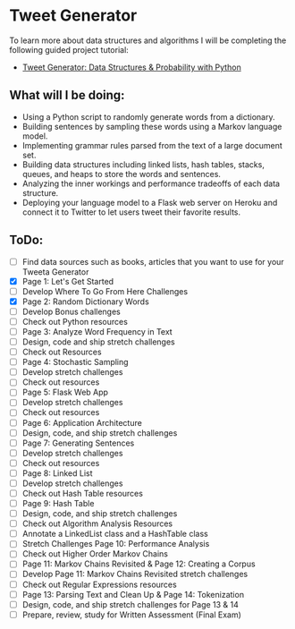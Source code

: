 # Tweet Generator

To learn more about data structures and algorithms I will be completing the following guided project tutorial:

-   [Tweet Generator: Data Structures & Probability with Python](http://make.sc/oa-tweet-generator)

## What will I be doing:
- Using a Python script to randomly generate words from a dictionary.
- Building sentences by sampling these words using a Markov language model.
- Implementing grammar rules parsed from the text of a large document set.
- Building data structures including linked lists, hash tables, stacks, queues, and heaps to store the words and sentences.
- Analyzing the inner workings and performance tradeoffs of each data structure.
- Deploying your language model to a Flask web server on Heroku and connect it to Twitter to let users tweet their favorite results.


## ToDo:
- [ ] Find data sources such as books, articles that you want to use for your Tweeta Generator
- [x] Page 1: Let's Get Started
- [ ] Develop Where To Go From Here Challenges
- [x] Page 2: Random Dictionary Words
- [ ] Develop Bonus challenges
- [ ] Check out Python resources
- [ ] Page 3: Analyze Word Frequency in Text
- [ ] Design, code and ship stretch challenges
- [ ] Check out Resources
- [ ] Page 4: Stochastic Sampling
- [ ] Develop stretch challenges
- [ ] Check out resources
- [ ] Page 5: Flask Web App
- [ ] Develop stretch challenges
- [ ] Check out resources
- [ ] Page 6: Application Architecture
- [ ] Design, code, and ship stretch challenges
- [ ] Page 7: Generating Sentences
- [ ] Develop stretch challenges
- [ ] Check out resources
- [ ] Page 8: Linked List
- [ ] Develop stretch challenges
- [ ] Check out Hash Table resources
- [ ] Page 9: Hash Table
- [ ] Design, code, and ship stretch challenges
- [ ] Check out Algorithm Analysis Resources
- [ ] Annotate a LinkedList class and a HashTable class
- [ ] Stretch Challenges Page 10: Performance Analysis
- [ ] Check out Higher Order Markov Chains
- [ ] Page 11: Markov Chains Revisited & Page 12: Creating a Corpus
- [ ] Develop Page 11: Markov Chains Revisited stretch challenges
- [ ] Check out Regular Expressions resources
- [ ] Page 13: Parsing Text and Clean Up & Page 14: Tokenization
- [ ] Design, code, and ship stretch challenges for Page 13 & 14
- [ ] Prepare, review, study for Written Assessment (Final Exam)
